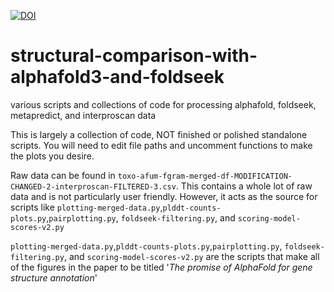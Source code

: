 [![DOI](https://zenodo.org/badge/976134394.svg)](https://doi.org/10.5281/zenodo.17379945)

# structural-comparison-with-alphafold3-and-foldseek
various scripts and collections of code for processing alphafold, foldseek, metapredict, and interproscan data

This is largely a collection of code, NOT finished or polished standalone scripts.
You will need to edit file paths and uncomment functions to make the plots you desire.

Raw data can be found in `toxo-afum-fgram-merged-df-MODIFICATION-CHANGED-2-interproscan-FILTERED-3.csv`. This contains a whole lot of raw data and is not particularly user friendly. However, it acts as the source for scripts like `plotting-merged-data.py`,`plddt-counts-plots.py`,`pairplotting.py`, `foldseek-filtering.py`, and `scoring-model-scores-v2.py`

`plotting-merged-data.py`,`plddt-counts-plots.py`,`pairplotting.py`, `foldseek-filtering.py`, and `scoring-model-scores-v2.py` are the scripts that make all of the figures in the paper to be titled '_The promise of AlphaFold for gene structure annotation_'

